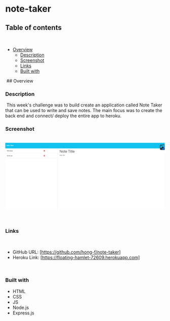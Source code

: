# note-taker
## Table of contents
​
- [Overview](#overview)
  - [Description](#description)
  - [Screenshot](#screenshot)
  - [Links](#links) 
  - [Built with](#built-with)


​
​## Overview
​
### Description
​
This week's challenge was to build create an application called Note Taker that can be used to write and save notes. The main focus was to create the back end and connect/ deploy the entire app to heroku.
### Screenshot
​
![](./asset/Screenshot%202023-02-07%20at%209.27.22%20PM.png)

​
### Links
​
- GitHub URL: [https://github.com/hong-f/note-taker]
- Heroku Link: [https://floating-hamlet-72609.herokuapp.com]

​
### Built with
- HTML
- CSS
- JS
- Node.js
- Express.js